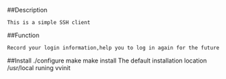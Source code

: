 ##Description

	This is a simple SSH client
##Function

	Record your login information,help you to log in again for the future
##Install
	./configure
	make
	make install
	The default installation location /usr/local
	runing vvinit
	
